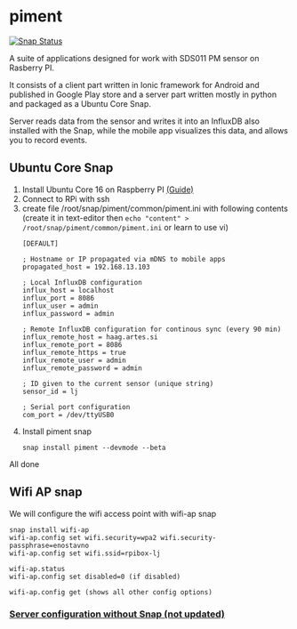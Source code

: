 # piment

[![Snap Status](https://build.snapcraft.io/badge/lodrantl/piment.svg)](https://build.snapcraft.io/user/lodrantl/piment)

A suite of applications designed for work with SDS011 PM sensor on Rasberry PI.

It consists of a client part written in Ionic framework for Android and published in Google Play store and a server part written mostly in python and packaged as a Ubuntu Core Snap.

Server reads data from the sensor and writes it into an InfluxDB also installed with the Snap, while the mobile app visualizes this data, and allows you to record events.

## Ubuntu Core Snap

1. Install Ubuntu Core 16 on Raspberry PI [(Guide)](https://developer.ubuntu.com/core/get-started/raspberry-pi-2-3)
2. Connect to RPi with ssh
3. create file /root/snap/piment/common/piment.ini with following contents (create it in text-editor then `echo "content" > /root/snap/piment/common/piment.ini` or learn to use vi)
    ```
    [DEFAULT]

    ; Hostname or IP propagated via mDNS to mobile apps
    propagated_host = 192.168.13.103

    ; Local InfluxDB configuration
    influx_host = localhost
    influx_port = 8086
    influx_user = admin
    influx_password = admin

    ; Remote InfluxDB configuration for continous sync (every 90 min)
    influx_remote_host = haag.artes.si
    influx_remote_port = 8086
    influx_remote_https = true
    influx_remote_user = admin
    influx_remote_password = admin

    ; ID given to the current sensor (unique string)
    sensor_id = lj

    ; Serial port configuration
    com_port = /dev/ttyUSB0
    ```
4. Install piment snap
    ```
    snap install piment --devmode --beta
    ```

All done

## Wifi AP snap

We will configure the wifi access point with wifi-ap snap
```
snap install wifi-ap
wifi-ap.config set wifi.security=wpa2 wifi.security-passphrase=enostavno
wifi-ap.config set wifi.ssid=rpibox-lj

wifi-ap.status
wifi-ap.config set disabled=0 (if disabled)

wifi-ap.config get (shows all other config options)
```


### [Server configuration without Snap (not updated)](SERVER.md)
